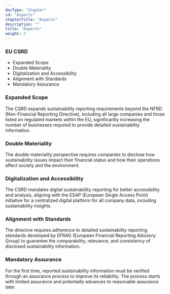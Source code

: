 ```yaml
---
docType: "Chapter"
id: "Aspects"
chapterTitle: "Aspects"
description: ""
title: "Aspects"
weight: 3
---
```


### EU CSRD

- Expanded Scope
- Double Materiality
- Digitalization and Accessibility
- Alignment with Standards
- Mandatory Assurance

### Expanded Scope

The CSRD expands sustainability reporting requirements beyond the NFRD (Non-Financial Reporting Directive), including all large companies and those listed on regulated markets within the EU, significantly increasing the number of businesses required to provide detailed sustainability information.
### Double Materiality

The double materiality perspective requires companies to disclose how sustainability issues impact their financial status and how their operations affect society and the environment.
### Digitalization and Accessibility

The CSRD mandates digital sustainability reporting for better accessibility and analysis, aligning with the ESAP (European Single Access Point) initiative for a centralized digital platform for all company data, including sustainability insights.
### Alignment with Standards

The directive requires adherence to detailed sustainability reporting standards developed by EFRAG (European Financial Reporting Advisory Group) to guarantee the comparability, relevance, and consistency of disclosed sustainability information.
### Mandatory Assurance

For the first time, reported sustainability information must be verified through an assurance process to improve its reliability. The process starts with limited assurance and potentially advances to reasonable assurance later.
